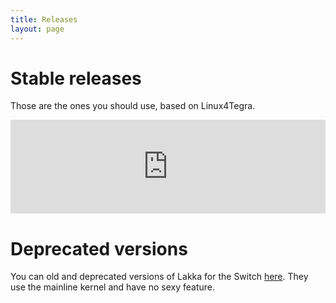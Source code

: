 ```yaml
---
title: Releases
layout: page
---
```


# Stable releases

Those are the ones you should use, based on Linux4Tegra.

<iframe src="https://ctcaer.com/lakka/stable/" frameBorder="0" style="width: 100%;"></iframe>

# Deprecated versions

You can old and deprecated versions of Lakka for the Switch [here](deprecated.html). They use the mainline kernel and have no sexy feature.

